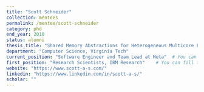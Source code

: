 ```yaml
---
title: "Scott Schneider"
collection: mentees
permalink: /mentee/scott-schneider
category: phd
end_year: 2010
status: alumni
thesis_title: "Shared Memory Abstractions for Heterogeneous Multicore Processors"
department: "Computer Science, Virginia Tech"
current_position: "Software Engineer and Team Lead at Meta"  # You can fill this from LinkedIn
first_position: "Research Scientists, IBM Research"    # You can fill this from LinkedIn
website: "https://www.scott-a-s.com/"
linkedin: "https://www.linkedin.com/in/scott-a-s/"
scholar: ""
---
```

